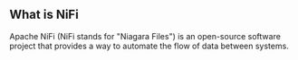 ## What is NiFi

Apache NiFi (NiFi stands for "Niagara Files") is an open-source software project that provides a way to automate the flow of data between systems. 


